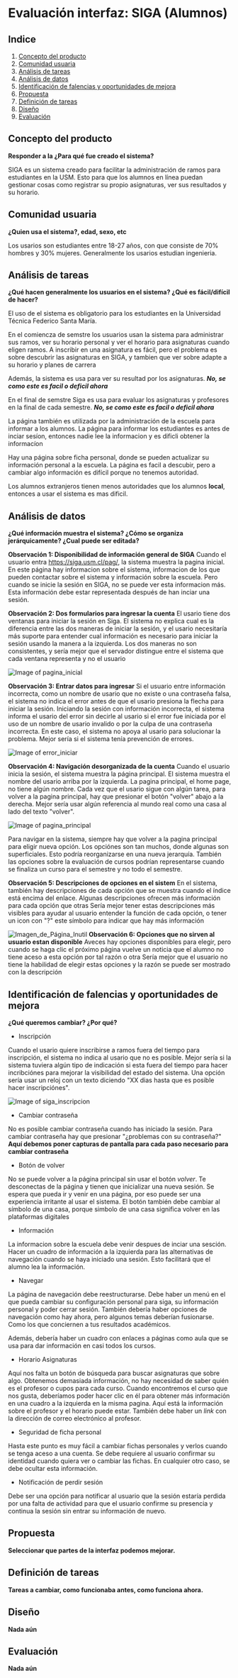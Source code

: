 # Evaluación interfaz: SIGA (Alumnos)

## Indice

1. [Concepto del producto](#concepto-del-producto)
2. [Comunidad usuaria](#comunidad-usuaria)
3. [Análisis de tareas](#analisis_de_tareas)
4. [Análisis de datos](#analisis_de_datos)
5. [Identificación de falencias y oportunidades de mejora](#identificacion-de-falencias-y-oportunidades-de-mejora)
6. [Propuesta](#propuesta)
7. [Definición de tareas](#definicion-de-tareas)
8. [Diseño](#diseño)
9. [Evaluación](#evaluacion)

## Concepto del producto
**Responder a la ¿Para qué fue creado el sistema?**

SIGA es un sistema creado para facilitar la administración de ramos para estudiantes en la USM. Esto para que los alumnos en línea puedan gestionar cosas como registrar su propio asignaturas, ver sus resultados y su horario.

## Comunidad usuaria
**¿Quien usa el sistema?, edad, sexo, etc**

Los usarios son estudiantes entre 18-27 años, con que consiste de 70% hombres y 30% mujeres. Generalmente los usarios estudian ingenieria. 

## Análisis de tareas
**¿Qué hacen generalmente los usuarios en el sistema?
¿Qué es fácil/difícil de hacer?**

El uso de el sistema es obligatorio para los estudiantes en la Universidad Técnica Federico Santa María. 

En el comiencza de semstre los usuarios usan la sistema para administrar sus ramos, ver su horario personal y ver el horario para asignaturas cuando eligen ramos. A inscribir en una asignatura es fácil, pero el problema es sobre descubrir las asignaturas en SIGA, y tambien que ver sobre adapte a su horario y planes de carrera

Además, la sistema es usa para ver su resultad por los asignaturas. _**No, se como este es facil o deficil ahora**_

En el final de semstre Siga es usa para evaluar los asignaturas y profesores en la final de cada semestre. _**No, se como este es facil o deficil ahora**_

La página también es utilizada por la administración de la escuela para informar a los alumnos. La página para informar los estudiantes es antes de inciar sesíon, entonces nadie lee la informacion y es dificli obtener la informacíon

Hay una página sobre ficha personal, donde se pueden actualizar su información personal a la escuela. La página es facil a descubir, pero a cambiar algo información es difícil porque no tenemos autoridad.

Los alumnos extranjeros tienen menos autoridades que los alumnos **local**, entonces a usar el sistema es mas dificil.

## Análisis de datos
**¿Qué información muestra el sistema?
¿Cómo se organiza jerárquicamente? 
¿Cual puede ser editada?**

**Observación 1: Disponibilidad de información general de SIGA**
Cuando el usuario entra https://siga.usm.cl/pag/, la sistema muestra la pagina inicial. En este página hay informacion sobre el sistema, informacion de los que pueden contactar sobre el sistema y información sobre la escuela. Pero cuando se inicie la sesión en SIGA, no se puede ver esta informacion más.
    Esta información debe estar representada después de han inciar una sesión.

**Observación 2: Dos formularios para ingresar la cuenta**
El usario tiene dos ventanas para iniciar la sesión en Siga. El sistema no explica cual es la diferencia entre las dos maneras de iniciar la sesión, y el usario necesitaría más suporte para entender cual información es necesario para iniciar la sesión usando la manera a la izquierda.
    Los dos maneras no son consistentes, y sería mejor que el servador distingue entre el sistema que cada ventana representa y no el usuario 

![Image of pagina_inicial](https://github.com/hvarg/INF322/blob/master/Siga_pagina_inicial.png)

**Observación 3: Entrar datos para ingresar**
Si el usuario entre información incorrecta, como un nombre de usario que no existe o una contraseña falsa, el sistema no indica el error antes de que el usario presiona la flecha para iniciar la sesión.  Iniciando la sesión con información incorrecta, el sistema informa el usario del error sin decirle al usario si el error fue iniciada por el uso de un nombre de usario invalido o por la culpa de una contraseña incorrecta. En este caso, el sistema no apoya al usario para solucionar la problema.
    Mejor sería si el sistema tenía prevención de errores.

![Image of error_iniciar](https://github.com/hvarg/INF322/blob/master/error_iniciar.png)

**Observación 4: Navigación desorganizada de la cuenta**
Cuando el usuario inicia la sesión, el sistema muestra la página principal. El sistema muestra el nombre del usario arriba por la izquierda. La pagina principal, el home page, no tiene algún nombre. Cada vez que el usario sigue con algún tarea, para volver a la pagina principal, hay que presionar el botón "volver" abajo a la derecha.
    Mejor sería usar algún referencia al mundo real como una casa al lado del texto "volver". 

![Image of pagina_principal](https://github.com/hvarg/INF322/blob/master/Siga_First_Page.png)

Para navigar en la sistema, siempre hay que volver a la pagina principal para eligir nueva opción. Los opciónes son tan muchos, donde algunas son superficiales. Esto podría reorganizarse en una nueva jerarquía. También las opciones sobre la evaluación de cursos podrían representarse cuando se finaliza un curso para el semestre y no todo el semestre.

**Observación 5: Descripciones de opciones en el sistem**
En el sistema, también hay descripciones de cada opción que se muestra cuando el índice está encima del enlace. Algunas descripciones ofrecen más información para cada opción que otras
    Sería mejor tener estas descripciones más visibles para ayudar al usuario entender la función de cada opción, o tener un icon con "?" este símbolo para indicar que hay más información

![Imagen_de_Página_Inutil](https://github.com/hvarg/INF322/blob/master/SIGA_Paginanosirve.png)
**Observación 6: Opciones que no sirven al usuario estan disponible**
Aveces hay opciones disponibles para elegir, pero cuando se haga clic el próximo página vuelve un noticia que el alumno no tiene aceso a esta opción por tal razón o otra
    Sería mejor que el usuario no tiene la habilidad de elegir estas opciones y la razón se puede ser mostrado con la descripción


## Identificación de falencias y oportunidades de mejora
**¿Qué queremos cambiar? 
¿Por qué?**

* Inscripción

Cuando el usario quiere inscribirse a ramos fuera del tiempo para inscripción, el sistema no indica al usario que no es posible. Mejor sería si la sistema tuviera algún tipo de indicación si esta fuera del tiempo para hacer incribciónes para mejorar la visibilidad del estado del sistema. Una opción sería usar un reloj con un texto diciendo "XX dias hasta que es posible hacer inscripciónes". 

![Image of siga_inscripcion](https://github.com/hvarg/INF322/blob/master/siga_incripcion.png)

* Cambiar contraseña

No es posible cambiar contraseña cuando has iniciado la sesión. Para cambiar contraseña hay que presionar "¿problemas con su contraseña?" **Aquí debemos poner capturas de pantalla para cada paso necesario para cambiar contraseña**

* Botón de volver

No se puede volver a la página principal sin usar el botón *volver*. Te desconectas de la página y tienen que inicializar una nueva sesión. Se espera que pueda ir y venir en una página, por eso puede ser una experiencia irritante al usar el sistema. El botón también debe cambiar al símbolo de una casa, porque simbolo de una casa significa volver en las plataformas digitales

* Información

La informacion sobre la escuela debe venir despues de inciar una sesción. Hacer un cuadro de información a la izquierda para las alternativas de navegación cuando se haya iniciado una sesión. Esto facilitará que el alumno lea la información.

* Navegar

La página de navegación debe reestructurarse. Debe haber un menú en el que pueda cambiar su configuración personal para siga, su información personal y poder cerrar sesión. También debería haber opciones de navegación como hay ahora, pero algunos temas deberían fusionarse. Como los que conciernen a tus resultados académicos.

Además, debería haber un cuadro con enlaces a páginas como aula que se usa para dar información en casi todos los cursos.

* Horario Asignaturas

Aquí nos falta un botón de búsqueda para buscar asignaturas que sobre algo. Obtenemos demasiada información, no hay necesidad de saber quién es el profesor o cupos para cada curso. Cuando encontremos el curso que nos gusta, deberíamos poder hacer clic en él para obtener más información en una cuadro a la izquierda en la misma pagina. Aquí está la información sobre el profesor y el horario puede estar. También debe haber un *link* con la dirección de correo electrónico al profesor.

* Seguridad de ficha personal

Hasta este punto es muy fácil a cambiar fichas personales y verlos cuando se tenga aceso a una cuenta. Se debe requiere al usuario confirmar su identidad cuando quiera ver o cambiar las fichas.  En cualquier otro caso, se debe ocultar esta información.

* Notificación de perdir sesión

Debe ser una opción para notificar al usuario que la sesión estaría perdida por una falta de actividad para que el usuario confirme su presencia y continua la sesión sin entrar su información de nuevo.

## Propuesta
**Seleccionar que partes de la interfaz podemos mejorar.**

## Definición de tareas
**Tareas a cambiar, como funcionaba antes, como funciona ahora.**

## Diseño
**Nada aún**

## Evaluación
**Nada aún**
